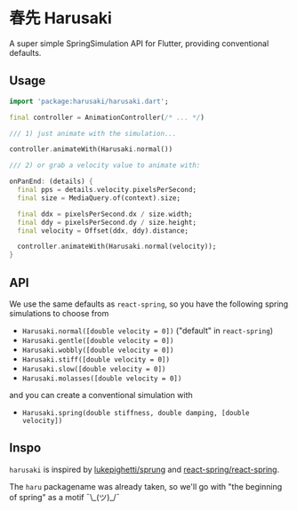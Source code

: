 # 春先 Harusaki

A super simple SpringSimulation API for Flutter, providing conventional defaults.

## Usage

```dart
import 'package:harusaki/harusaki.dart';

final controller = AnimationController(/* ... */)

/// 1) just animate with the simulation...

controller.animateWith(Harusaki.normal())

/// 2) or grab a velocity value to animate with:

onPanEnd: (details) {
  final pps = details.velocity.pixelsPerSecond;
  final size = MediaQuery.of(context).size;

  final ddx = pixelsPerSecond.dx / size.width;
  final ddy = pixelsPerSecond.dy / size.height;
  final velocity = Offset(ddx, ddy).distance;

  controller.animateWith(Harusaki.normal(velocity));
}
```

## API

We use the same defaults as `react-spring`, so you have the following spring simulations to choose from

- `Harusaki.normal([double velocity = 0])` ("default" in `react-spring`)
- `Harusaki.gentle([double velocity = 0])`
- `Harusaki.wobbly([double velocity = 0])`
- `Harusaki.stiff([double velocity = 0])`
- `Harusaki.slow([double velocity = 0])`
- `Harusaki.molasses([double velocity = 0])`

and you can create a conventional simulation with

- `Harusaki.spring(double stiffness, double damping, [double velocity])`

## Inspo

`harusaki` is inspired by [lukepighetti/sprung](https://github.com/lukepighetti/sprung) and [react-spring/react-spring](https://github.com/react-spring/react-spring).

The `haru` packagename was already taken, so we'll go with "the beginning of spring" as a motif ¯\\\_(ツ)_/¯
